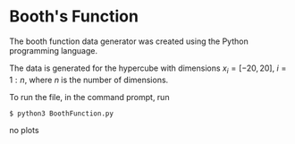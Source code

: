 # Booth's Function 
The booth function data generator was created using the Python programming language.

The data is generated for the hypercube with dimensions $x_i = [-20, 20]$, $i = 1:n$, where $n$ is the number of dimensions.

To run the file, in the command prompt, run 
```
$ python3 BoothFunction.py
```

no plots 